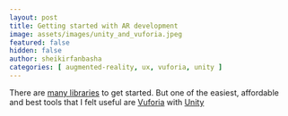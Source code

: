 ```yaml
---
layout: post
title: Getting started with AR development
image: assets/images/unity_and_vuforia.jpeg
featured: false
hidden: false
author: sheikirfanbasha
categories: [ augmented-reality, ux, vuforia, unity ]
---
```


There are [many libraries](http://socialcompare.com/en/comparison/augmented-reality-sdks ) to get started. But one of the easiest, affordable and best tools that I felt useful are [Vuforia](https://developer.vuforia.com/downloads/sdk) with [Unity](https://unity3d.com/get-unity/download)